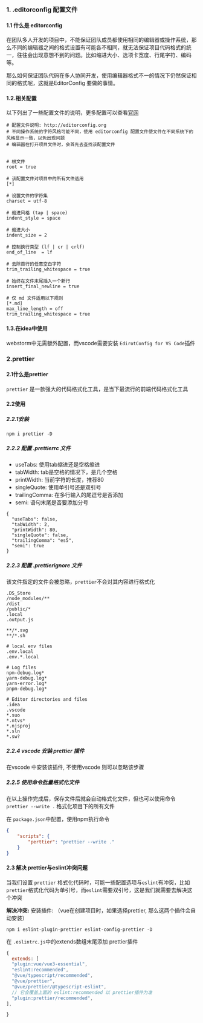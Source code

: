 ### 1. .editorconfig 配置文件
#### 1.1 什么是 editorconfig
在团队多人开发的项目中，不能保证团队成员都使用相同的编辑器或操作系统，那么不同的编辑器之间的格式设置有可能各不相同，就无法保证项目代码格式的统一，往往会出现意想不到的问题。比如缩进大小、选项卡宽度、行尾字符、编码等。

那么如何保证团队代码在多人协同开发，使用编辑器格式不一的情况下仍然保证相同的格式呢，这就是EditorConfig 要做的事情。

#### 1.2.相关配置
以下列出了一些配置文件的说明，更多配置可以查看[官网](https://editorconfig.org/)
```editorconfig
# 配置文件说明: http://editorconfig.org
# 不同操作系统的字符风格可能不同，使用 editorconfig 配置文件使文件在不同系统下的风格显示一致，以免出现问题
# 编辑器在打开项目文件时，会首先去查找该配置文件


# 根文件
root = true

# 该配置文件对项目中的所有文件适用
[*]

# 设置文件的字符集
charset = utf-8

# 缩进风格 (tap | space)
indent_style = space

# 缩进大小
indent_size = 2

# 控制换行类型 (lf | cr | crlf)
end_of_line  = lf

# 去除首行的任意空白字符
trim_trailing_whitespace = true

# 始终在文件末尾插入一个新行
insert_final_newline = true

# 仅 md 文件适用以下规则
[*.md]
max_line_length = off
trim_trailing_whitespace = true
```

#### 1.3.在idea中使用
webstorm中无需额外配置，而vscode需要安装 `EdirotConfig for VS Code`插件

### 2.prettier
#### 2.1什么是prettier
`prettier` 是一款强大的代码格式化工具，是当下最流行的前端代码格式化工具

#### 2.2使用
##### 2.2.1安装
```shell
npm i prettier -D
```

##### 2.2.2 配置 .prettierrc 文件
- useTabs:  使用tab缩进还是空格缩进
- tabWidth:  tab是空格的情况下，是几个空格
- printWidth:  当前字符的长度，推荐80
- singleQuote:  使用单引号还是双引号
- trailingComma:  在多行输入的尾逗号是否添加
- semi:  语句末尾是否要添加分号
``` prettierrc
{
  "useTabs": false,
  "tabWidth": 2,
  "printWidth": 80,
  "singleQuote": false,
  "trailingComma": "es5",
  "semi": true
}
``` 

##### 2.2.3 配置 .prettierignore 文件
该文件指定的文件会被忽略，`prettier`不会对其内容进行格式化
```prettierignore
.DS_Store
/node_modules/**
/dist
/public/*
.local
.output.js

**/*.svg
**/*.sh

# local env files
.env.local
.env.*.local

# Log files
npm-debug.log*
yarn-debug.log*
yarn-error.log*
pnpm-debug.log*

# Editor directories and files
.idea
.vscode
*.suo
*.ntvs*
*.njsproj
*.sln
*.sw?
```

##### 2.2.4 vscode 安装 prettier 插件
在vscode 中安装该插件, 不使用vscode 则可以忽略该步骤

##### 2.2.5 使用命令批量格式化文件
在以上操作完成后，保存文件后就会自动格式化文件，但也可以使用命令 `prettier --write .` 格式化项目下的所有文件

在 `package.json`中配置，使用npm执行命令
```json
{
	"scripts": {
		"perttier": "prettier --write ."
	}
}
```

#### 2.3 解决 prettier与eslint冲突问题
当我们设置 `prettier` 格式化代码时，可能一些配置选项与`eslint`有冲突，比如`prettier`格式化代码为单引号，而`eslint`需要双引号，这是我们就需要去解决这个冲突

**解决冲突:**
安装插件: （vue在创建项目时，如果选择prettier, 那么这两个插件会自动安装）
```shell
npm i eslint-plugin-prettier eslint-config-prettier -D
```
在 `.eslintrc.js`中的extends数组末尾添加 prettier插件
  ```js
  {
	extends: [
    "plugin:vue/vue3-essential",
    "eslint:recommended",
    "@vue/typescript/recommended",
    "@vue/prettier",
    "@vue/prettier/@typescript-eslint",
    // 它会覆盖上面的 eslint:recommended 以 prettier插件为准
    "plugin:prettier/recommended", 
  ],
  
  }
  ```